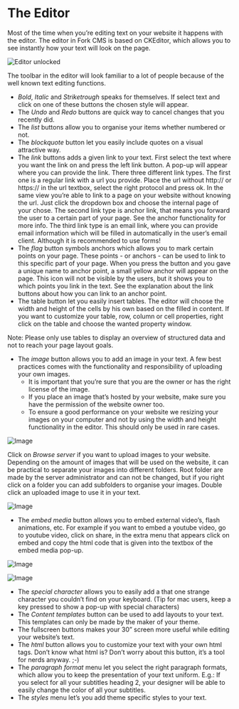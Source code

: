 # The Editor

Most of the time when you’re editing text on your website it happens with the editor. The editor in Fork CMS is based on CKEditor, which allows you to see instantly how your text will look on the page.

![Editor unlocked](https://raw.github.com/forkcms/documentation/master/user%20guide/assets/editor_unlocked.png)

The toolbar in the editor will look familiar to a lot of people because of the well known text editing functions.

* *Bold*, *Italic* and *Striketrough* speaks for themselves. If select text and click on one of these buttons the chosen style will appear.
* The *Undo* and *Redo* buttons are quick way to cancel changes that you recently did.
* The *list* buttons allow you to organise your items whether numbered or not.
* The *blockquote* button let you easily include quotes on a visual attractive way.
* The *link* buttons adds a given link to your text. First select the text where you want the link on and press the left link button. A pop-up will appear where you can provide the link. There three different link types.
The first one is a regular link with a url you provide. Place the url without http:// or https:// in the url textbox, select the right protocol and press ok.
In the same view you’re able to link to a page on your website without knowing the url. Just click the dropdown box and choose the internal page of your chose.
The second link type is anchor link, that means you forward the user to a certain part of your page. See the anchor functionality for more info.
The third link type is an email link, where you can provide email information which will be filled in automatically in the user’s email client. Although it is recommended to use forms!
* The *flag* button symbols anchors which allows you to mark certain points on your page. These points - or anchors - can be used to link to this specific part of your page. When you press the button and you gave a unique name to anchor point, a small yellow anchor will appear on the page. This icon will not be visible by the users, but it shows you to which points you link in the text. See the explanation about the link buttons about how you can link to an anchor point.
* The table button let you easily insert tables. The editor will choose the width and height of the cells by his own based on the filled in content. If you want to customize your table, row, column or cell properties, right click on the table and choose the wanted property window. 

Note: Please only use tables to display an overview of structured data and not to reach your page layout goals.

* The *image* button allows you to add an image in your text. A few best practices comes with the functionality and responsibility of uploading your own images.
	* It is important that you’re sure that you are the owner or has the right license of the image.
	* If you place an image that’s hosted by your website, make sure you have the permission of the website owner too.
	* To ensure a good performance on your website we resizing your images on your computer and not by using the width and height functionality in the editor. This should only be used in rare cases.
	
![Image](https://raw.github.com/forkcms/documentation/master/user%20guide/assets/editor_image.png)
	
Click on *Browse server* if you want to upload images to your website. Depending on the amount of images that will be used on the website, it can be practical to separate your images into different folders. Root folder are made by the server administrator and can not be changed, but if you right click on a folder you can add subfolders to organise your images. Double click an uploaded image to use it in your text.

![Image](https://raw.github.com/forkcms/documentation/master/user%20guide/assets/editor_folder.png)

* The *embed media* button allows you to embed external video’s, flash animations, etc. For example if you want to embed a youtube video, go to youtube video, click on share, in the extra menu that appears click on embed and copy the html code that is given into the textbox of the embed media pop-up.

![Image](https://raw.github.com/forkcms/documentation/master/user%20guide/assets/editor_youtubecode.png)

![Image](https://raw.github.com/forkcms/documentation/master/user%20guide/assets/editor_embed.png)

* The *special character* allows you to easily add a that one strange character you couldn’t find on your keyboard. (Tip for mac users, keep a key pressed to show a pop-up with special characters)
* The *Content templates* button can be used to add layouts to your text. This templates can only be made by the maker of your theme.
* The fullscreen buttons makes your 30” screen more useful while editing your website’s text.
* The *html* button allows you to customize your text with your own html tags. Don’t know what html is? Don’t worry about this button, it’s a tool for nerds anyway. ;-)
* The *paragraph format* menu let you select the right paragraph formats, which allow you to keep the presentation of your text uniform. E.g.: If you select for all your subtitles heading 2, your designer will be able to easily change the color of all your subtitles.
* The *styles* menu let’s you add theme specific styles to your text.
